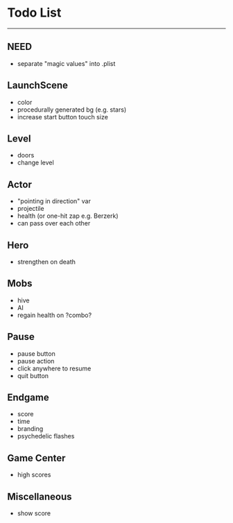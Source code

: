 # Todo List

---

## NEED
* separate "magic values" into .plist

## LaunchScene
* color
* procedurally generated bg (e.g. stars)
* increase start button touch size

## Level
* doors
* change level

## Actor
* "pointing in direction" var
* projectile
* health (or one-hit zap e.g. Berzerk)
* can pass over each other

## Hero
* strengthen on death

## Mobs
* hive
* AI
* regain health on ?combo?

## Pause
* pause button
* pause action
* click anywhere to resume
* quit button

## Endgame
* score
* time
* branding
* psychedelic flashes

## Game Center
* high scores

## Miscellaneous
* show score

